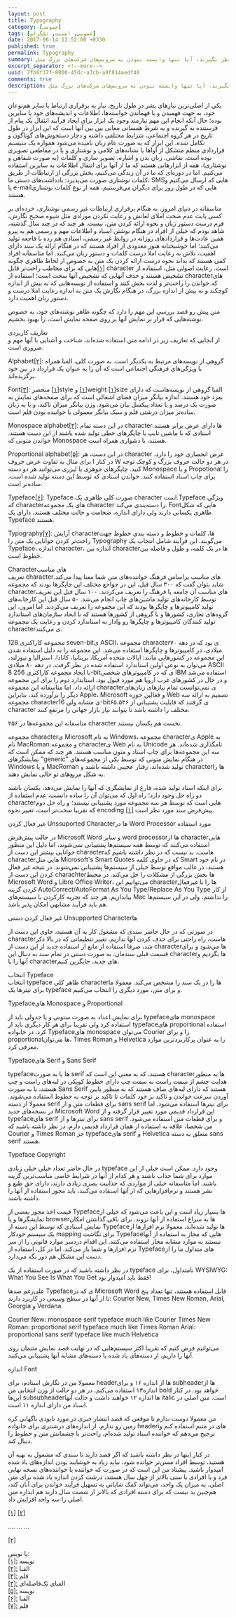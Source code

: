 ```yaml
---
layout: post
title: Typography
category: [عمومی]
tags: [عمومی, امنیت, تلگرام]
date: 2017-06-14 12:52:00 +0330
published: true
permalink: Typography
summary: انتخاب یک پیام رسان امن و مناسب همیشه برای عده‌ای جز دغدغه‌هاست و معمولا افراد نمی‌دانند که برای انتخاب این سرویس چه مواردی را باید در نظر بگیرند، آیا تنها وابسته نبودن به سرویس‌های شرکت‌های بزرگ مثل Facebook و Google کافی است؟ آیا opensource بودن نرم افزاری که قصد استفاده از آن را داریم متضمن امنیت آن سرویس خواهد شد؟ در این مجموعه قصد داریم تا با هم بررسی کنیم که چگونه می‌توانیم یک سرویس پیام رسان خوب و امن و مناسب برای نیازهای خودمان را پیدا کنیم؟
excerpt_separator: <!--more--> 
uuid: 7fb6f37f-8800-45dc-a3cb-a9f814aedf48
comments: true
description: انتخاب یک پیام رسان امن و مناسب همیشه برای عده‌ای جز دغدغه‌هاست و معمولا افراد نمی‌دانند که برای انتخاب این سرویس چه مواردی را باید در نظر بگیرند، آیا تنها وابسته نبودن به سرویس‌های شرکت‌های بزرگ مثل Facebook و Google کافی است؟ آیا opensource بودن نرم افزاری که قصد استفاده از آن را داریم متضمن امنیت آن سرویس خواهد شد؟ در این مجموعه قصد داریم تا با هم بررسی کنیم که چگونه می‌توانیم یک سرویس پیام رسان خوب و امن و مناسب برای نیازهای خودمان را پیدا کنیم؟
---
```

یکی از اصلی‌ترین نیازهای بشر در طول تاریخ، نیاز به برقراری ارتباط با سایر هم‌نوعان خود، به جهت فهمیدن و یا فهماندن خواسته‌ها، اطلاعات و اندیشه‌های خود یا سایرین بوده؛ حال آنکه انجام این مهم نیازمند وجود یک ابزار برای ایجاد فرآیند انتقال یک پیام از فرستنده به گیرنده و به شرط همسانی معانی بین بین آنها است که این ابزار در طول تاریخ در هر گروه اجتماعی، شرایط مختلفی داشته و دچار دستخوش‌های گوناگون و تکامل شده. این ابزار که به صورت عام زبان نامیده می‌شود همواره یک سیستم قراردادی منظم متشکل از آواها یا نشانه‌های کلامی و نوشتاری و یا در مقاطعی تصویری بوده است. نقاشی، زبان بدن و اشاره، تصویر سازی و کلمات (به صورت شفاهی و نوشتاری)، همه از ابزارهایی هستند که ما از آنها برای انتقال اطلاعات به سایرین استفاده می‌کنیم. اما در دوره‌ای که ما در آن زندگی می‌کنیم، بخش بزرگی از ارتباطات از طریق کلمات نوشتاری صورت می‌پذیرد: یادداشت‌های دستی ما، SMSهایی که ارسال می‌کنیم و یا e-mailهایی که در طول روز برای دیگران می‌فرستیم، همه از نوع کلمات نوشتاری هستند.

متاسفانه در دنیای امروز، به هنگام برقراری ارتباطات غیر رسمی نوشتاری، خرده‌ای بر کسی بابت عدم صحت املای لغاتش و رعایت نکردن مورادی مثل شیوه صحیح نگارش، فرم درست دستور زبان و نحوه ارائه کردن متن، نیست. هر چند که در چند سال گذشته، شاهد بودم که خیلی از افراد در هنگام نوشتن اسناد و اطلاعات مهم و رسمی هم به پیرو همین عادت‌ها و قراردادهای روزانه در روابط غیر رسمی، اسنادی هم رده با فاجعه تولید می‌کنند؛ اما خوشبختانه هنوز معدودی از افراد هستند که در هنگام ارائه یک سند دارای اهمیت، تلاش به رعایت املا درست کلمات و دستور زبان می‌کنند. اما متاسفانه افراد کمی هستند که بداند نحوه درست ارائه کردن یک متن به خصوص از لحاظ ظاهری چگونه است. رعایت اصولی مثل، استفاده از <bdi class="ltr-direction">character</bdi>
<a id="footnote-ref-001" style="font-style: normal;" class="foot-note-reference" href="#footnote-001">[۱]</a>‌هایی که برای مخاطب راحت‌تر قابل تشخیص هستند و حذف آنهایی که تشخیص آنها سخت است؛ استفاده از character‌های که خواندن را راحت‌تر و لذت بخش کنند و استفاده از  نویسه‌هایی که نه بیش از اندازه کوچکند و نه بیش از اندازه بزرگ، در هنگام نگارش یک متن به اندازه رعایت املا درست و دستور زبان اهمیت دارد.

متن پیش رو قصد بررسی این مهم را دارد که چگونه ظاهر نوشته‌های خود، به خصوص نوشته‌هایی که قرار بر نمایش آنها بر روی صفحه نمایش است، را بهبود بخشیم. 

<div class="post-inline-title">تعاریف کاربردی</div>
از آنجایی که تعاریف زیر در ادامه متن استفاده شده‌اند، شناخت و آشنایی با آنها مهم و ضروری است.

<span class="font-color-white"><bdi>Alphabet</bdi><a id="footnote-ref-002" style="font-style: normal;" class="foot-note-reference" href="#footnote-002">[۲]</a></span>: گروهی از نویسه‌های مرتبط به یکدیگر است. به صورت کلی، الفبا همراه با ویژگی‌های فرهنگی اجتماعی است که آن را به عنوان یک قرارداد در بین خود برگزیده‌اند.

<span class="font-color-white"><bdi>Font</bdi><a id="footnote-ref-003" style="font-style: normal;" class="foot-note-reference" href="#footnote-003">[۳]</a></span>: الفبا گروهی از نویسه‌هاست که دارای <bdi class="ltr-direction">size</bdi><a id="footnote-ref-001" style="font-style: normal;" class="foot-note-reference" href="#footnote-001">[۱]</a> <bdi class="ltr-direction">weight</bdi><a id="footnote-ref-001" style="font-style: normal;" class="foot-note-reference" href="#footnote-001">[۱]</a> و <bdi class="ltr-direction">style</bdi><a id="footnote-ref-001" style="font-style: normal;" class="foot-note-reference" href="#footnote-001">[۱]</a> منحصر بفرد خود هستند. اندازه بیانگر میزان فضای اشغالی است که برای صفحه‌های نمایش به صورت یک درصد و یا تعداد پیکسل بیان می‌شود. وزن بیانگر میزان تاکید، و یا به زبان ساده‌تر میزان درشتی قلم و سبک بیانگر معمولی یا خوابیده بودن قلم است.

<span class="font-color-white"><bdi>Monospace alphabet</bdi><a id="footnote-ref-004" style="font-style: normal;" class="foot-note-reference" href="#footnote-004">[۴]</a></span>: در این دسته تمام characterها دارای عرض برابر هستند. اسنادی که با ماشین تایپ یا چاپگرهای خطی تولید شده باشند از این دست هستند. خواندن متونی که Monospace هستند، با دشواری همراه است.

<span class="font-color-white"><bdi>Proportional alphabet</bdi><a id="footnote-ref-005" style="font-style: normal;" class="foot-note-reference" href="#footnote-005">[۵]</a></span>: در این دست، هر character عرض انحصاری خود را دارد، برای مثال به تفاوت عرض حروف <span class="font-color-white">I</span> در کنار <span class="font-color-white">W</span> در هر دو حالت حروف بزرگ و کوچک توجه کنید. چاپگرهای جوهری یا لیزری می‌توانند هر دو دسته Monospace و یا Propotional را برای چاپ اسناد استفاده کنند. خواندن اسنادی که توسط این دسته تولید شده است، ساده‌تر است.

<span class="font-color-white"><bdi>Typeface</bdi><a id="footnote-ref-006" style="font-style: normal;" class="foot-note-reference" href="#footnote-006">[۶]</a></span>: Typeface صورت کلی ظاهری یک character است.Typeface ویژگی که characterهای یک مجموعه character را دسته‌بندی می‌کند. Fontهایی که شکل ظاهری یکسانی دارند ولی دارای اندازه، ضخامت و حالت مختلف هستند، دارای یک Typeface هستند.

<span class="font-color-white"><bdi>Typography</bdi><a id="footnote-ref-007" style="font-style: normal;" class="foot-note-reference" href="#footnote-007">[۷]</a></span>: آرایش characterها، کلمات و خطوط و دسته بندی خطوط جهت راحت‌تر کردن خوانایی یک متن را Typography می‌گویند. این فرِآیند شامل انتخاب یک Typeface، اندازه character، اندازه بین characterها در یک کلمه، و طول و فاصله بین خطوط است.

<div class="post-inline-title">Characterهای مناسب</div>
تعریف <span class="font-color-white">characterهای مناسب</span> براساس فرهنگ خواننده‌های متن شما معنا پیدا می‌کند. شاید بتوان گفت که ۳۰۰ سال قبل، این در جواحع مختلف این چاپگرها بودند که مجموعه characterهای مناسب آن جامعه یا فرهنگ را تعریف می‌کردند. ۱۰۰ سال قبل این تعریف توسط کارخانه‌های تولید ماشین‌های چاپ انجام می‌شد. ۵۰ سال قبل این کارخانه‌های تولید کامپیوترها و چاپگرها بودند که این مجموعه را تعریف می‌کردند. اما امروز، این گروه‌های تجاری، کشورها و یا گروهی از کشورها هستند که با ایجاد سازمان‌های استاندارد تولید کنندگان کامپیوترها و چاپگرها رو وادار به استاندارد کردن و رعایت یک مجموعه characterی می‌کنند.

مجموعه کاراکتری 128 seven-bitی ASCII، مجموعه characterی بود که در دهه ۷۰ میلادی، در کامپیوترها و چاپگرها استفاده می‌شد. این مجموعه را به دلیل استفاده شدن این مجموعه در کشورهایی مانند: ایالات متحده آمریکا، بریتانیا، کانادا، استرالیا و نیوزلند، می‌توان به نوعی اولین استاندارد استفاده شده در نظر گرفت. در دهه ۸۰ میلادی ASCII با ایجاد مجموعه کاراکتری 256 8-bitی که در کامپیوترهای شخصی IBM استفاده می‌شد و در حال در کشورهای غرب اروپا هم مورد قبول بود، استاندارد دوم را برای این مجموعه ارائه داد. اما متاسفانه این مجموعه characterی نمی‌توانست تمام نیازهای زبان‌های دیگر را برآورده کند، بنابراین Apple، Microsoft و فعالین حوزه Web تصمیم به ارائه سه مجموعه characterی مشابه ولی 16-bitی گرفتند که قابلیت پشتیبانی از ۶۵،۵۳۶ character مختلف را داشته باشد تا بتوانند نیاز بازار جهانی را مرتفع کنند.

متاسفانه این مجموعه‌ها در ۲۵۶ character نخست هم یکسان نیستند. 

مجموعه characterی Microsoft به نام <span class="font-color-white">Windows</span>، مجموعه characterی Apple به نام <span class="font-color-white">MacRoman</span> و مجموعه characterی Web به نام <span class="font-color-white">Unicode</span> نامگذاری شده‌اند. هر سه این مجموعه‌ها برای چاپ اسناد و متون مناسب هستند. هر چند که ممکن است که نمایشگرهای "generic" در هنگام نمایش متونی که توسط یکی از مجموعه‌های Windows و یا MacRoman تولید شده‌اند، رفتار عجیبی داشته باشند و characterها را به شکل مربع‌های تو خالی نمایش دهند.

برای اینکه اسناد تولید شده، فارغ از نمایشگری که آنها را نمایش می‌دهد، یکسان باشند دو راه حل وجود دارد؛ راه اول که می‌توان آن را ساده دانست، عدم استفاده از characterهایی است که توسط هر سه مجموعه مورد پشتیبانی نیستند؛ و راه حل دوم که تقریبا سخت‌تر است، تغییر نحوه encoding <a id="footnote-ref-001" style="font-style: normal;" class="foot-note-reference" href="#footnote-001">[۱]</a> پیش‌فرض سند مورد نظر است.

غیر فعال کردن Unssuported Characterها در Word Processor مورد استفاده

در حالت پیش‌فرض Microsoft Word و سایر word processorها از characterهایی استفاده می‌کنند که توسط همه سیستم‌ها پشتیبانی نمی‌شوند، اما دلیل این منظور خوانایی بیشتر این دست از characterهاست. بد نیست که در نظر داشته باشیم که characterهایی مثل Microsoft's Smart Quotes که در حاوی کلمه Smart در نام خود هستند، در غالب مواقع توسط خیلی از سیستم‌ها پشتیبانی نمی‌شوند. در نتیجه غیر فعال کردن این دست از charachterها بخش بزرگی از مشکلات را حل می‌کند. در محیط Microsoft Word و Libre Office Writer، می‌توانیم این characterها را با غیرفعال کردن گزینه <span class="font-color-white">AutoCorrect/AutoFormat As You Type/Replace As You Type</span> از کار بیاندازیم. هر چند که تجربه کارکردن با سیستم‌های Mac را نداشتم، ولی در این سیستم‌ها هم باید فرآیند مشابهی امکان پذیر باشد.

غیر فعال کردن دستی Unsupported Characterها

در صورتی که در حال حاضر سندی که مشغول کار به آن هستید، حاوی این دست از characterهاست، راه راحتی برای حذف کردن آنها نداریم. تغییر تنظیماتی که در بالا ذکر شد، صرفا استفاده از مانع از استفاده جدید از این دست از characterها می‌شود و برای قسمت قبلی سندمان، به صورت دستی در تمام سند به دنبال این characterها بگردیم و آنها را با characterهای جدید، جایگزین کنیم.

<div class="post-inline-title">انتخاب Typeface</div> 
انتخاب typeface ظاهر کلی characterها را در یک سند را مشخص می‌کند. معمولا ما برای تیترها یک typeface و برای متن، مورد دیگری را انتخاب می‌کنیم.

Typefaceهای Monospace و Proportional

برای نمایش اعداد به صورت ستونی و یا جدولی باید از typefaceهای monospace استفاده کرد ولی تقریبا برای هر کار دیگری باید از typefaceهای proportional استفاده کرد. در خانواده Typefaceهای monospace می‌توان Courier را و برای proportionalها می‌توان، Times Roman و Helvetica را به عنوان پرکاربردترین موارد معرفی کرد.

Typefaceهای Serif و Sans Serif

typefaceها یا به صورت serif هستند، که به معنی این است که characterها به منظور هدایت چشم از سمت راست به سمت چپ دارای خطوط کوپکی در لبه‌های راست و چپ هستند، یا به صورت Sans Serif هستند که دارای لبه‌های صاف هستند که به منظور پایین آوردن سرعت خواندن و تاکید بر خود کلمات تا تاکید بر توجه به خطوط استفاده می‌شوند. معمولا از دسته serif برای قطعات متن و از sans serif برای تیترها استفاده می‌شود. اما در نسخه‌های جدید Microsoft Word این قرارداد قدیمی مورد تغییر قرار گرفته و از typefaceهای serif برای تیترها و از sans serif و برای قطعات متن استفاده می‌شود. من شخصا، علاقه به استفاده از همان قرارداد قدیمی دارم. در نظر داشته باشید که Courier و Times Roman جز typefaceهای serif و Helvetica متعلق به دسته sans serif هستند.

Typeface Copyright

در حال حاضر تعداد خیلی خیلی زیادی typeface وجود دارد. ممکن است خیلی از این موارد برای شما جذاب باشند و هر کدام از آنها در شرایط خاصی مناسب‌ترین گزینه باشند. اما متاسفانه خیلی از مواردی که جذابیت بصری زیادی دارند، دارای حق طبع و نشر هستند و نرم‌افزارهایی که از آنها استفاده می‌کنند، باید مجوز استفاده از آنها را داشته باشند.

قیمت اخذ مجوز بعضی از Typefaceها بسیار زیاد است و این باعث می‌شود که خیلی از نمایشگرها و یا browserها به سراغ استفاده از آنها نروند. برای باقی گذاشتن امکان نمایش اسنادی که توسط این دسته از Typefaceها تولید شده‌اند، معمولا نرم افزارها از یک سیستم خودکار mapping برای نگاشت Typefaceهایی که مجاز به استفاده از آنها نیستند به موارد مشابه مجاز استفاده می‌کنند. این اقدام دردسر موارد قانونی را از سر نرم افزارها و شما باز می‌کند. اما در کل، استفاده از Typefaceهای متداول ما را از دست این مشکل هم دور نگه می‌دارد.

<p><blackquote class="warning">
در نظر داشته باشید که در صورت استفاده از یک typeface نامتداول، برای WYSIWYG: What You See Is What You Get فقط باید امیدوار بود!
</blackquote></p>

علی‌رغم صدها Typefaceی که در Microsoft Word قابل استفاده هستند، تنها تعداد پنج تا از آنها در سطح وسیعی در کاربرد دارند: Courier New, Times New Roman, Arial, Georgia و Verdana.

Courier New: monospace serif typeface much like Courier
Times New Roman: proportional serif typeface much like Times Roman
Arial: proportional sans serif typeface like much Helvetica

می‌توانیم فرض کنیم که تقریبا اکثر سیستم‌هایی که در نهایت قصد نمایش متنمان روی آنها را داریم، از دسته‌های یاد شده یا دسته‌های مشابه آنها پشتیبانی می‌کنند.

اندازه Font

معمولا من در نگارش اسنادم، برای headerها از اندازه ۱۶ و برای subheaderها از اندازه۱۳ استفاده می‌کنم. در هر دو حالت از وزن انتخابی من bold خواهد بود. در کنار این‌ها subsubheaderها اندازه ۱۲ خواهند داشت و حالت آنها italic است. متن اصلی در اسناد من دارای اندازه ۱۱ است.

من معمولا دوست ندارم تا موقعی که قصد انتشار خبری در مورد نابودی ناگهانی کره زمین رو ندارم، از اندازه‌های درشت‍تری برای خانواده headeriهای در متنم استفاده کنم و ترجیح می‌دهم که خواننده اسناد تولید شده‌ام، راحت‌تر با چشمانش متن و خطوط را دنبال کند.

در کنار اینها در نظر داشته باشید که اگر قصد دارید تا سندی که مشغول به تهیه آن هستید، توسط افراد مسن‌تر خوانده شود، نباید زیاد به خوشایند بودن اندازه‌های یاد شده امیدوار باشید. پیشناد من این است که در صورت که خواننده‌ یا خواننده‌های نسخه نهایی فرد و یا افرادی با سنی بالاتر از چهل سال هستند، درشت کردن اندازه یاد شده برای متن اصلی، به میزان یک واحد، می‌تواند کمک شایانی به تسهیل فرآیند خواندن برای آنان کند، هم‌چنین بد نیست که برای دسته افرادی که بالاتر از شصت سال دارند هم اندازه متن اصلی را سه واحد افزایش داد.

<a id="footnote-ref-001" style="font-style: normal;" class="foot-note-reference" href="#footnote-001">[۱]</a>
<a id="footnote-ref-001" style="font-style: normal;" class="foot-note-reference" href="#footnote-001">[۲]</a>


....
...
...

<a id="footnote-ref-001" style="font-style: normal;" class="foot-note-reference" href="#footnote-001">[۲]</a>

<div class="foot-note-header">پا نویس:</div>
<span id="footnote-001" class="foot-note"><a href="#footnote-ref-001">[۱]:</a> نویسه</span><br>
<span id="footnote-002" class="foot-note"><a href="#footnote-ref-002">[۲]:</a> الفبا</span><br>
<span id="footnote-003" class="foot-note"><a href="#footnote-ref-003">[۳]:</a> قلم</span><br>
<span id="footnote-004" class="foot-note"><a href="#footnote-ref-004">[۴]:</a> الفبای تک‌فاصله‌ای</span><br>
<span id="footnote-005" class="foot-note"><a href="#footnote-ref-005">[۵]:</a> نویسه</span><br>
<span id="footnote-006" class="foot-note"><a href="#footnote-ref-006">[۶]:</a> الفبا</span><br>
<span id="footnote-007" class="foot-note"><a href="#footnote-ref-007">[۷]:</a> قلم</span><br>
